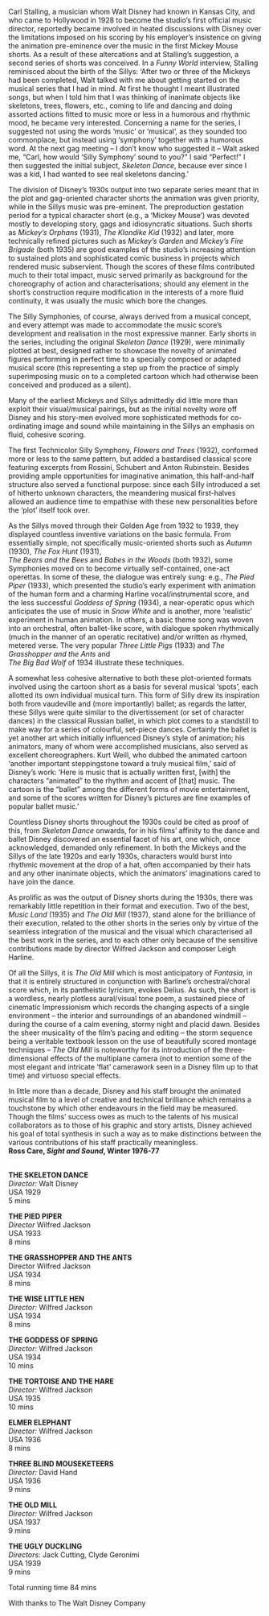

Carl Stalling, a musician whom Walt Disney had known in Kansas City, and who came to Hollywood in 1928 to become the studio’s first official music director, reportedly became involved in heated discussions with Disney over the limitations imposed on his scoring by his employer’s insistence on giving the animation pre-eminence over the music in the first Mickey Mouse shorts. As a result of these altercations and at Stalling’s suggestion, a second series of shorts was conceived. In a _Funny World_ interview, Stalling reminisced about the birth of the Sillys: ‘After two or three of the Mickeys had been completed, Walt talked with me about getting started on the musical series that I had in mind. At first he thought I meant illustrated songs, but when I told him that I was thinking of inanimate objects like skeletons, trees, flowers, etc., coming to life and dancing and doing assorted actions fitted to music more or less in a humorous and rhythmic mood, he became very interested. Concerning a name for the series, I suggested not using the words ‘music’ or ‘musical’, as they sounded too commonplace, but instead using ‘symphony’ together with a humorous word. At the next gag meeting – I don’t know who suggested it – Walt asked me, “Carl, how would ‘Silly Symphony’ sound to you?” I said “Perfect!” I then suggested the initial subject, _Skeleton Dance_, because ever since I was a kid, I had wanted to see real skeletons dancing.’

The division of Disney’s 1930s output into two separate series meant that in the plot and gag-oriented character shorts the animation was given priority, while in the Sillys music was pre-eminent. The preproduction gestation period for a typical character short (e.g., a ‘Mickey Mouse’) was devoted mostly to developing story, gags and idiosyncratic situations. Such shorts as _Mickey’s_ _Orphans_ (1931), _The Klondike Kid_ (1932) and later, more technically refined pictures such as _Mickey’s Garden_ and _Mickey’s Fire Brigade_ (both 1935) are good examples of the studio’s increasing attention to sustained plots and sophisticated comic business in projects which rendered music subservient. Though the scores of these films contributed much to their total impact, music served primarily as background for the choreography of action and characterisations; should any element in the short’s construction require modification in the interests of a more fluid continuity, it was usually the music which bore the changes.

The Silly Symphonies, of course, always derived from a musical concept, and every attempt was made to accommodate the music score’s development and realisation in the most expressive manner. Early shorts in the series, including the original _Skeleton Dance_ (1929), were minimally plotted at best, designed rather to showcase the novelty of animated figures performing in perfect time to a specially composed or adapted musical score (this representing a step up from the practice of simply superimposing music on to a completed cartoon which had otherwise been conceived and produced as a silent).

Many of the earliest Mickeys and Sillys admittedly did little more than exploit their visual/musical pairings, but as the initial novelty wore off Disney and his story-men evolved more sophisticated methods for co-ordinating image and sound while maintaining in the Sillys an emphasis on fluid, cohesive scoring.

The first Technicolor Silly Symphony, _Flowers and Trees_ (1932), conformed more or less to the same pattern, but added a bastardised classical score featuring excerpts from Rossini, Schubert and Anton Rubinstein. Besides providing ample opportunities for imaginative animation, this half-and-half structure also served a functional purpose: since each Silly introduced a set of hitherto unknown characters, the meandering musical first-halves allowed an audience time to empathise with these new personalities before the ‘plot’ itself took over.

As the Sillys moved through their Golden Age from 1932 to 1939, they displayed countless inventive variations on the basic formula. From essentially simple, not specifically music-oriented shorts such as _Autumn_ (1930), _The Fox Hunt_ (1931),  
_The Bears and the Bees_ and _Babes in the Woods_ (both 1932), some Symphonies moved on to become virtually self-contained, one-act operettas. In some of these, the dialogue was entirely sung: e.g., _The Pied Piper_ (1933), which presented the studio’s early experiment with animation of the human form and a charming Harline vocal/instrumental score, and the less successful _Goddess of Spring_ (1934), a near-operatic opus which anticipates the use of music in _Snow White_ and is another, more ‘realistic’ experiment in human animation. In others, a basic theme song was woven into an orchestral, often ballet-like score, with dialogue spoken rhythmically (much in the manner of an operatic recitative) and/or written as rhymed, metered verse. The very popular _Three Little Pigs_ (1933) and _The Grasshopper and the Ants_ and  
_The Big Bad Wolf_ of 1934 illustrate these techniques.

A somewhat less cohesive alternative to both these plot-oriented formats involved using the cartoon short as a basis for several musical ‘spots’, each allotted its own individual musical turn. This form of Silly drew its inspiration both from vaudeville and (more importantly) ballet; as regards the latter, these Sillys were quite similar to the divertissement (or set of character dances) in the classical Russian ballet, in which plot comes to a standstill to make way for a series of colourful, set-piece dances. Certainly the ballet is yet another art which initially influenced Disney’s style of animation; his animators, many of whom were accomplished musicians, also served as excellent choreographers. Kurt Weill, who dubbed the animated cartoon ‘another important steppingstone toward a truly musical film,’ said of Disney’s work: ‘Here is music that is actually written first, [with] the characters “animated” to the rhythm and accent of [that] music. The cartoon is the “ballet” among the different forms of movie entertainment, and some of the scores written for Disney’s pictures are fine examples of popular ballet music.’

Countless Disney shorts throughout the 1930s could be cited as proof of this, from _Skeleton Dance_ onwards, for in his films’ affinity to the dance and ballet Disney discovered an essential facet of his art, one which, once acknowledged, demanded only refinement. In both the Mickeys and the Sillys of the late 1920s and early 1930s, characters would burst into rhythmic movement at the drop of a hat, often accompanied by their hats and any other inanimate objects, which the animators’ imaginations cared to have join the dance.

As prolific as was the output of Disney shorts during the 1930s, there was remarkably little repetition in their format and execution. Two of the best, _Music Land_ (1935) and _The Old Mill_ (1937), stand alone for the brilliance of their execution, related to the other shorts in the series only by virtue of the seamless integration of the musical and the visual which characterised all the best work in the series, and to each other only because of the sensitive contributions made by director Wilfred Jackson and composer Leigh Harline.

Of all the Sillys, it is _The Old Mill_ which is most anticipatory of _Fantasia_, in that it is entirely structured in conjunction with Barline’s orchestral/choral score which, in its pantheistic lyricism, evokes Delius. As such, the short is a wordless, nearly plotless aural/visual tone poem, a sustained piece of cinematic Impressionism which records the changing aspects of a single environment – the interior and surroundings of an abandoned windmill – during the course of a calm evening, stormy night and placid dawn. Besides the sheer musicality of the film’s pacing and editing – the storm sequence being a veritable textbook lesson on the use of beautifully scored montage techniques – _The Old Mill_ is noteworthy for its introduction of the three-dimensional effects of the multiplane camera (not to mention some of the most elegant and intricate ‘flat’ camerawork seen in a Disney film up to that time) and virtuoso special effects.

In little more than a decade, Disney and his staff brought the animated musical film to a level of creative and technical brilliance which remains a touchstone by which other endeavours in the field may be measured. Though the films’ success owes as much to the talents of his musical collaborators as to those of his graphic and story artists, Disney achieved his goal of total synthesis in such a way as to make distinctions between the various contributions of his staff practically meaningless.  
**Ross Care, _Sight and Sound_, Winter 1976-77**  
<br>

**THE SKELETON DANCE**  
_Director:_ Walt Disney  
USA 1929  
5 mins  

**THE PIED PIPER**  
_Director_ Wilfred Jackson  
USA 1933  
8 mins  

**THE GRASSHOPPER AND THE ANTS**  
Director Wilfred Jackson  
USA 1934  
8 mins  

**THE WISE LITTLE HEN**  
_Director:_ Wilfred Jackson  
USA 1934  
8 mins  

**THE GODDESS OF SPRING**  
_Director:_ Wilfred Jackson  
USA 1934  
10 mins  

**THE TORTOISE AND THE HARE**  
_Director:_ Wilfred Jackson  
USA 1935  
10 mins  

**ELMER ELEPHANT**  
_Director:_ Wilfred Jackson  
USA 1936  
8 mins  

**THREE BLIND MOUSEKETEERS**  
_Director:_ David Hand  
USA 1936  
9 mins  

**THE OLD MILL**  
_Director:_ Wilfred Jackson  
USA 1937  
9 mins  

**THE UGLY DUCKLING**  
_Directors:_ Jack Cutting, Clyde Geronimi  
USA 1939  
9 mins  

Total running time 84 mins  

With thanks to The Walt Disney Company  
<!--stackedit_data:
eyJoaXN0b3J5IjpbLTE1NDk5ODM1NzEsNzMwOTk4MTE2XX0=
-->